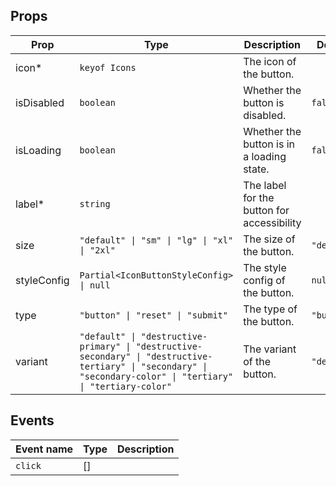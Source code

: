 <!-- This file is automatically generated, do not edit manually. -->


## Props

| Prop | Type | Description | Default |
| ---- | ---- | ----------- | ------- |
| icon* | `keyof Icons` | The icon of the button. |  |
| isDisabled | `boolean` | Whether the button is disabled. | `false` |
| isLoading | `boolean` | Whether the button is in a loading state. | `false` |
| label* | `string` | The label for the button for accessibility |  |
| size | `"default" \| "sm" \| "lg" \| "xl" \| "2xl"` | The size of the button. | `"default"` |
| styleConfig | `Partial<IconButtonStyleConfig> \| null` | The style config of the button. | `null` |
| type | `"button" \| "reset" \| "submit"` | The type of the button. | `"button"` |
| variant | `"default" \| "destructive-primary" \| "destructive-secondary" \| "destructive-tertiary" \| "secondary" \| "secondary-color" \| "tertiary" \| "tertiary-color"` | The variant of the button. | `"default"` |


## Events

| Event name | Type | Description |
| ---------- | ---- | ----------- |
| `click` | [] |  |

